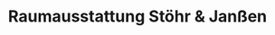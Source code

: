 ---
title: "Raumausstattung Stöhr & Janßen"
url: /oldenburg/raumausstattung-stoehr-und-janssen/
shop: Raumausstattung
---